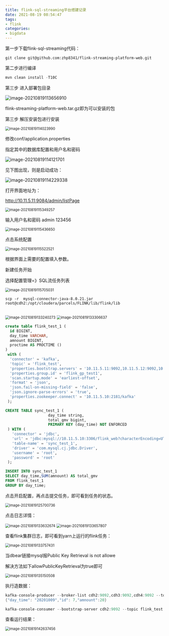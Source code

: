 ```yaml
---
title: flink-sql-streaming平台搭建记录
date: 2021-08-19 08:54:47
tags:
- flink
categories: 
- bigdata
---
```


第一步下载flink-sql-streaming代码：

```shell
git clone git@github.com:zhp8341/flink-streaming-platform-web.git
```
<!--more-->

第二步进行编译

```java
mvn clean install -T10C
```

第三步 进入部署包目录

![image-20210819113656910](https://gitee.com/hxf88/imgrepo/raw/master/img/image-20210819113656910.png)

flink-streaming-platform-web.tar.gz即为可以安装的包

第三步 解压安装包进行安装

<img src="https://gitee.com/hxf88/imgrepo/raw/master/img/image-20210819114023990.png" alt="image-20210819114023990" style="zoom:80%;" />

修改conf/application.properties

指定其中的数据库配置和用户名和密码

![image-20210819114121701](https://gitee.com/hxf88/imgrepo/raw/master/img/image-20210819114121701.png)

见下图出现，则是启动成功：

![image-20210819114229338](https://gitee.com/hxf88/imgrepo/raw/master/img/image-20210819114229338.png)

打开界面地址为：

http://10.11.5.11:9084/admin/listPage

<img src="https://gitee.com/hxf88/imgrepo/raw/master/img/image-20210819115349257.png" alt="image-20210819115349257" style="zoom:80%;" />

输入用户名和密码 admin 123456

<img src="https://gitee.com/hxf88/imgrepo/raw/master/img/image-20210819115436650.png" alt="image-20210819115436650" style="zoom:80%;" />

点击系统配置

<img src="https://gitee.com/hxf88/imgrepo/raw/master/img/image-20210819115522521.png" alt="image-20210819115522521" style="zoom:80%;" />

根据界面上需要的配置填入参数。

新建任务开始

选择配置管理=》SQL流任务列表



<img src="https://gitee.com/hxf88/imgrepo/raw/master/img/image-20210819115705031.png" alt="image-20210819115705031" style="zoom:80%;" />

```
scp -r  mysql-connector-java-8.0.21.jar  root@cdh2:/opt/cloudera/parcels/FLINK/lib/flink/lib


```

<img src="https://gitee.com/hxf88/imgrepo/raw/master/img/image-20210819133240273.png" alt="image-20210819133240273" style="zoom:80%;" />

<img src="https://gitee.com/hxf88/imgrepo/raw/master/img/image-20210819133306637.png" alt="image-20210819133306637" style="zoom:80%;" />

```sql
create table flink_test_1 ( 
  id BIGINT,
  day_time VARCHAR,
  amnount BIGINT,
  proctime AS PROCTIME ()
)
 with ( 
  'connector' = 'kafka',
  'topic' = 'flink_test',
  'properties.bootstrap.servers' = '10.11.5.11:9092,10.11.5.12:9092,10.11.5.13:9092', 
  'properties.group.id' = 'flink_gp_test1',
  'scan.startup.mode' = 'earliest-offset',
  'format' = 'json',
  'json.fail-on-missing-field' = 'false',
  'json.ignore-parse-errors' = 'true',
  'properties.zookeeper.connect' = '10.11.5.10:2181/kafka'
 );

CREATE TABLE sync_test_1 (
                   day_time string,
                   total_gmv bigint,
                   PRIMARY KEY (day_time) NOT ENFORCED
 ) WITH (
   'connector' = 'jdbc',
   'url' = 'jdbc:mysql://10.11.5.10:3306/flink_web?characterEncoding=UTF-8',
   'table-name' = 'sync_test_1',
   'driver' = 'com.mysql.cj.jdbc.Driver',
   'username' = 'root',
   'password' = 'root'
 );

INSERT INTO sync_test_1 
SELECT day_time,SUM(amnount) AS total_gmv
FROM flink_test_1
GROUP BY day_time;
```

点击开启配置，再点击提交任务，即可看到任务的状态。

<img src="https://gitee.com/hxf88/imgrepo/raw/master/img/image-20210819125700736.png" alt="image-20210819125700736" style="zoom:80%;" />

点击日志详情：

<img src="https://gitee.com/hxf88/imgrepo/raw/master/img/image-20210819133632674.png" alt="image-20210819133632674" style="zoom:80%;" />

<img src="https://gitee.com/hxf88/imgrepo/raw/master/img/image-20210819133657807.png" alt="image-20210819133657807" style="zoom:80%;" />

查看flink集群日志，即可看到yarn上运行的flink任务：

<img src="https://gitee.com/hxf88/imgrepo/raw/master/img/image-20210819133757431.png" alt="image-20210819133757431" style="zoom:80%;" />

当dbear链接mysql报Public Key Retrieval is not allowe

解决方法如下allowPublicKeyRetrieval为true即可

<img src="https://gitee.com/hxf88/imgrepo/raw/master/img/image-20210819135150508.png" alt="image-20210819135150508" style="zoom:80%;" />

执行造数据：

```java
kafka-console-producer --broker-list cdh2:9092,cdh3:9092,cdh4:9092 --topic flink_test 
{"day_time": "20201009","id": 7,"amnount":20}

kafka-console-consumer --bootstrap-server cdh2:9092 --topic flink_test --from-beginning 
```

查看运行结果：

<img src="https://gitee.com/hxf88/imgrepo/raw/master/img/image-20210819142637456.png" alt="image-20210819142637456" style="zoom:80%;" />
